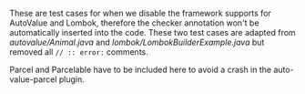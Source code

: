 These are test cases for when we disable the framework supports for AutoValue and Lombok, therefore
the checker annotation won't be automatically inserted into the code.
These two test cases are adapted from _autovalue/Animal.java_ and _lombok/LombokBuilderExample.java_
but removed all `// :: error:` comments.

Parcel and Parcelable have to be included here to avoid a crash in the auto-value-parcel plugin.
